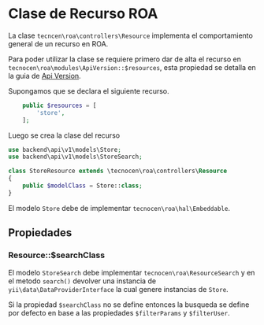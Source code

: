 Clase de Recurso ROA
====================

La clase `tecncen\roa\controllers\Resource` implementa el comportamiento general
de un recurso en ROA.

Para poder utilizar la clase se requiere primero dar de alta el recurso en
`tecnocen\roa\modules\ApiVersion::$resources`, esta propiedad se detalla en la
guia de [Api Version](api-version.md).

Supongamos que se declara el siguiente recurso.


```php
    public $resources = [
        'store',
    ];
```

Luego se crea la clase del recurso

```php
use backend\api\v1\models\Store;
use backend\api\v1\models\StoreSearch;

class StoreResource extends \tecnocen\roa\controllers\Resource
{
    public $modelClass = Store::class;
}
```

El modelo `Store` debe de implementar `tecnocen\roa\hal\Embeddable`.

Propiedades
-----------

### Resource::$searchClass

El modelo `StoreSearch` debe implementar `tecnocen\roa\ResourceSearch` y en el
metodo `search()` devolver una instancia de `yii\data\DataProviderInterface` la
cual genere instancias de `Store`.

Si la propiedad `$searchClass` no se define entonces la busqueda se define por
defecto en base a las propiedades `$filterParams` y `$filterUser`.
